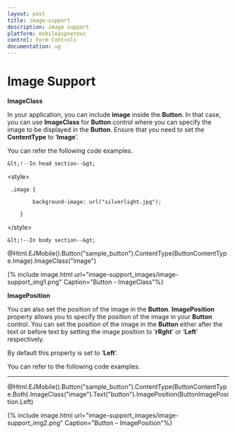 ```yaml
---
layout: post
title: image-support
description: image support
platform: mobileaspnetmvc
control: Form Controls
documentation: ug
---
```


# Image Support

**ImageClass**

In your application, you can include **image** inside the **Button**. In that case, you can use **ImageClass** for **Button** control where you can specify the image to be displayed in the **Button**. Ensure that you need to set the **ContentType** to ‘**Image**’. 

You can refer the following code examples.



    &lt;!--In head section--&gt;

&lt;style&gt;

     .image {

            background-image: url("silverlight.jpg");

        }

&lt;/style&gt;



    &lt;!--In body section--&gt;

@Html.EJMobile().Button("sample_button").ContentType(ButtonContentType.Image).ImageClass("image")





{% include image.html url="image-support_images/image-support_img1.png" Caption="Button - ImageClass"%}

**ImagePosition**

You can also set the position of the image in the **Button**. **ImagePosition** property allows you to specify the position of the image in your **Button** control. You can set the position of the image in the **Button** either after the text or before text by setting the image position to ‘**rRght**’ or ‘**Left**’ respectively.

By default this property is set to ‘**Left**’.

You can refer to the following code examples.

****

@Html.EJMobile().Button("sample_button").ContentType(ButtonContentType.Both).ImageClass("image").Text("button").ImagePosition(ButtonImagePosition.Left)





{% include image.html url="image-support_images/image-support_img2.png" Caption="Button – ImagePosition"%}

